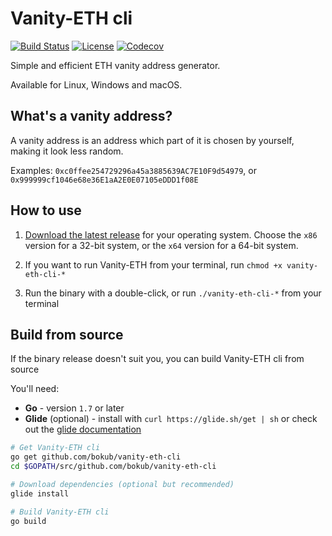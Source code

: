 # Vanity-ETH cli

[![Build Status](https://img.shields.io/travis/bokub/vanity-eth-cli/master.svg?style=flat-square)](https://travis-ci.org/bokub/vanity-eth-cli)
[![License](https://img.shields.io/badge/license-MIT-ff9860.svg?style=flat-square)](https://raw.githubusercontent.com/bokub/vanity-eth-cli/master/LICENSE)
[![Codecov](https://img.shields.io/codecov/c/github/bokub/vanity-eth-cli.svg?style=flat-square)](https://codecov.io/gh/bokub/vanity-eth-cli)

Simple and efficient ETH vanity address generator.

Available for Linux, Windows and macOS.

## What's a vanity address?

A vanity address is an address which part of it is chosen by yourself, making it look less random.

Examples: `0xc0ffee254729296a45a3885639AC7E10F9d54979`, or `0x999999cf1046e68e36E1aA2E0E07105eDDD1f08E`

## How to use

1. [Download the latest release](https://github.com/bokub/vanity-eth-cli/releases/latest) for your operating system. Choose the 
`x86` version for a 32-bit system, or the `x64` version for a 64-bit system.

2. If you want to run Vanity-ETH from your terminal, run `chmod +x vanity-eth-cli-*`

3. Run the binary with a double-click, or run `./vanity-eth-cli-*` from your terminal


## Build from source

If the binary release doesn't suit you, you can build Vanity-ETH cli from source

You'll need:

- **Go** - version `1.7` or later
- **Glide** (optional) - install with `curl https://glide.sh/get | sh` or check out the [glide documentation](https://github.com/Masterminds/glide#install)

```bash
# Get Vanity-ETH cli
go get github.com/bokub/vanity-eth-cli
cd $GOPATH/src/github.com/bokub/vanity-eth-cli

# Download dependencies (optional but recommended)
glide install

# Build Vanity-ETH cli
go build
```
